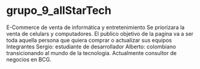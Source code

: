 # grupo_9_allStarTech
E-Commerce de venta de informática y entretenimiento
Se priorizara la venta de celulars y computadores.
El publico objetivo de la pagina va a ser toda aquella persona que quiera comprar o actualizar sus equipos
Integrantes
Sergio: estudiante de desarrollador
Alberto: colombiano transicionando al mundo de la tecnología. Actualmente consultor de negocios en BCG.